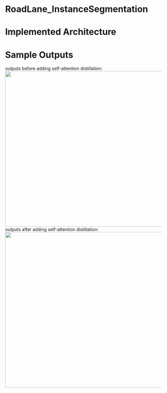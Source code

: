 # RoadLane_InstanceSegmentation
# Implemented Architecture

# Sample Outputs
outputs before adding self-attention distillation:
<img src="" width="1000" height="500">
outputs after adding self-attention distillation:
<img src="" width="1000" height="500">
